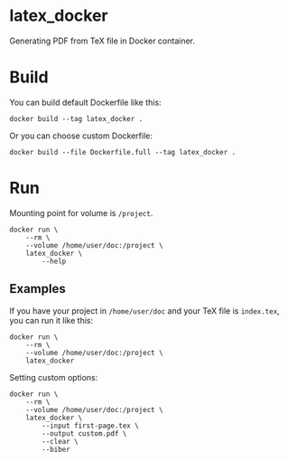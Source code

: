# latex_docker
Generating PDF from TeX file in Docker container.

# Build

You can build default Dockerfile like this:
```
docker build --tag latex_docker .
```

Or you can choose custom Dockerfile:
```
docker build --file Dockerfile.full --tag latex_docker .
```

# Run

Mounting point for volume is `/project`.
```
docker run \
	--rm \
	--volume /home/user/doc:/project \
	latex_docker \
		--help
```

## Examples

If you have your project in `/home/user/doc` and your TeX file is `index.tex`, you can run it like this:
```
docker run \
	--rm \
	--volume /home/user/doc:/project \
	latex_docker
```

Setting custom options:
```
docker run \
	--rm \
	--volume /home/user/doc:/project \
	latex_docker \
		--input first-page.tex \
		--output custom.pdf \
		--clear \
		--biber
```